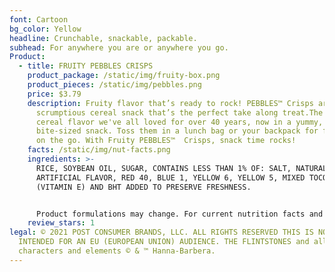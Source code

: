 ```yaml
---
font: Cartoon
bg_color: Yellow
headline: Crunchable, snackable, packable.
subhead: For anywhere you are or anywhere you go.
Product:
  - title: FRUITY PEBBLES CRISPS
    product_package: /static/img/fruity-box.png
    product_pieces: /static/img/pebbles.png
    price: $3.79
    description: Fruity flavor that’s ready to rock! PEBBLES™ Crisps are the
      scrumptious cereal snack that’s the perfect take along treat.The classic
      cereal flavor we've all loved for over 40 years, now in a yummy, portable
      bite-sized snack. Toss them in a lunch bag or your backpack for fun flavor
      on the go. With Fruity PEBBLES™  Crisps, snack time rocks!
    facts: /static/img/nut-facts.png
    ingredients: >-
      RICE, SOYBEAN OIL, SUGAR, CONTAINS LESS THAN 1% OF: SALT, NATURAL AND
      ARTIFICIAL FLAVOR, RED 40, BLUE 1, YELLOW 6, YELLOW 5, MIXED TOCOPHEROLS
      (VITAMIN E) AND BHT ADDED TO PRESERVE FRESHNESS.


      Product formulations may change. For current nutrition facts and ingredient line information check product packaging.
    review_stars: 1
legal: © 2021 POST CONSUMER BRANDS, LLC. ALL RIGHTS RESERVED THIS IS NOT
  INTENDED FOR AN EU (EUROPEAN UNION) AUDIENCE. THE FLINTSTONES and all related
  characters and elements © & ™ Hanna-Barbera.
---
```

